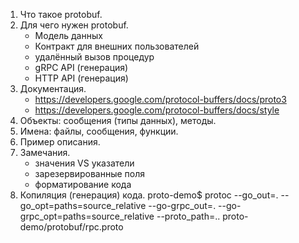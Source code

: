 1. Что такое protobuf.
2. Для чего нужен protobuf.
    - Модель данных
    - Контракт для внешних пользователей
    - удалённый вызов процедур
    - gRPC API (генерация)
    - HTTP API (генерация)
3. Документация.
   - https://developers.google.com/protocol-buffers/docs/proto3
   - https://developers.google.com/protocol-buffers/docs/style
4. Объекты: сообщения (типы данных), методы.
5. Имена: файлы, сообщения, функции.
6. Пример описания.
7. Замечания.
   - значения VS указатели
   - зарезервированные поля
   - форматирование кода
8. Копиляция (генерация) кода.
   proto-demo$ protoc --go_out=. --go_opt=paths=source_relative --go-grpc_out=. --go-grpc_opt=paths=source_relative --proto_path=.. proto-demo/protobuf/rpc.proto